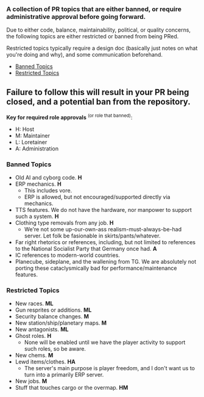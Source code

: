 ### A collection of PR topics that are either banned, or require administrative approval before going forward.

Due to either code, balance, maintainability, political, or quality concerns, the following topics are either restricted or banned from being PRed.

Restricted topics typically require a design doc (basically just notes on what you're doing and why), and some communication beforehand.

- [Banned Topics](#banned-topics)
- [Restricted Topics](#restricted-topics)

## Failure to follow this will result in your PR being closed, and a potential ban from the repository.

**Key for required role approvals** <sup>(or role that banned)</sup>:
- H: Host
- M: Maintainer
- L: Loretainer
- A: Administration

### Banned Topics
- Old AI and cyborg code. **H**
- ERP mechanics. **H**
	- This includes vore.
	- ERP is allowed, but not encouraged/supported directly via mechanics.
- TTS features. We do not have the hardware, nor manpower to support such a system. **H**
- Clothing type removals from any job. **H**
	- We're not some up-our-own-ass realism-must-always-be-had server. Let folk be fasionable in skirts/pants/whatever.
- Far right rhetorics or references, including, but not limited to references to the National Socialist Party that Germany once had. **A**
- IC references to modern-world countries.
- Planecube, sideplane, and the wallening from TG. We are absolutely not porting these cataclysmically bad for performance/maintenance features.

### Restricted Topics
- New races. **ML**
- Gun resprites or additions. **ML**
- Security balance changes. **M**
- New station/ship/planetary maps. **M**
- New antagonists. **ML**
- Ghost roles. **H**
	- None will be enabled until we have the player activity to support such roles, so be aware.
- New chems. **M**
- Lewd items/clothes. **HA**
	- The server's main purpose is player freedom, and I don't want us to turn into a primarily ERP server.
- New jobs. **M**
- Stuff that touches cargo or the overmap. **HM**
